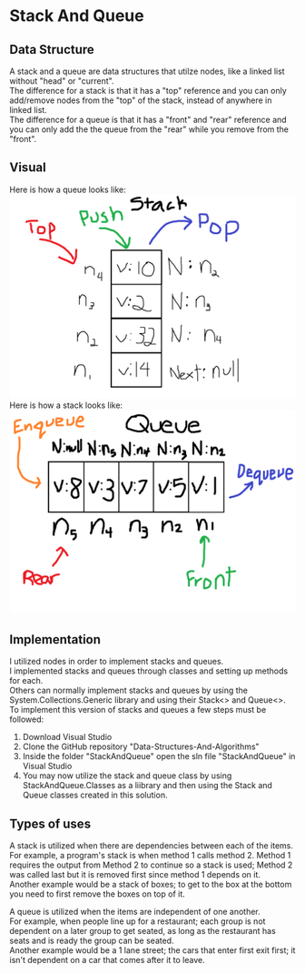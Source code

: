 # Stack And Queue

## Data Structure
A stack and a queue are data structures that utilze nodes, like a linked list without "head" or "current".  
The difference for a stack is that it has a "top" reference and you can only add/remove nodes from the "top" of the stack, instead of anywhere in linked list.  
The difference for a queue is that it has a "front" and "rear" reference and you can only add the the queue from the "rear" while you remove from the "front".

## Visual
Here is how a queue looks like:  
![How a Stack Looks Like](../../assets/stack.PNG)  
Here is how a stack looks like:  
![How a Queue Looks Like](../../assets/queue.PNG)  

## Implementation
I utilized nodes in order to implement stacks and queues.  
I implemented stacks and queues through classes and setting up methods for each.  
Others can normally implement stacks and queues by using the System.Collections.Generic library and using their Stack<> and Queue<>.  
To implement this version of stacks and queues a few steps must be followed:  
1. Download Visual Studio
2. Clone the GitHub repository "Data-Structures-And-Algorithms"
3. Inside the folder "StackAndQueue" open the sln file "StackAndQueue" in Visual Studio
4. You may now utilize the stack and queue class by using StackAndQueue.Classes as a liibrary and then using the Stack and Queue classes created in this solution.

## Types of uses
A stack is utilized when there are dependencies between each of the items.  
For example, a program's stack is when method 1 calls method 2.
Method 1 requires the output from Method 2 to continue so a stack is used; 
Method 2 was called last but it is removed first since method 1 depends on it.  
Another example would be a stack of boxes; to get to the box at the bottom you need to first remove the boxes on top of it.  
  
A queue is utilized when the items are independent of one another.  
For example, when people line up for a restaurant;
each group is not dependent on a later group to get seated,
as long as the restaurant has seats and is ready the group can be seated.  
Another example would be a 1 lane street; the cars that enter first exit first; it isn't dependent on a car that comes after it to leave.
